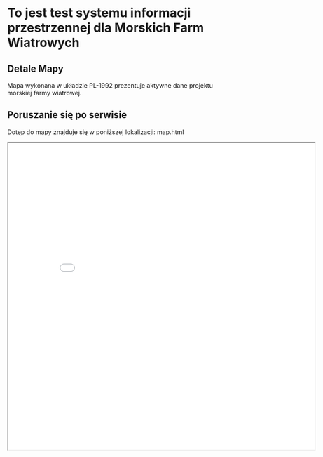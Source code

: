 # To jest test systemu informacji przestrzennej dla Morskich Farm Wiatrowych

## Detale Mapy
Mapa wykonana w układzie PL-1992 prezentuje aktywne dane projektu morskiej farmy wiatrowej.

## Poruszanie się po serwisie
Dotęp do mapy znajduje się w poniższej lokalizacji:
map.html
<iframe src="map.html" height="700" width="700"></iframe>
